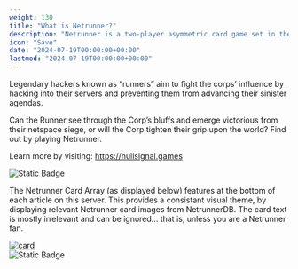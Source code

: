```yaml
---
weight: 130
title: "What is Netrunner?"
description: "Netrunner is a two-player asymmetric card game set in the Android Universe, where four megacorporations control almost every aspect of daily life."
icon: "Save"
date: "2024-07-19T00:00:00+00:00"
lastmod: "2024-07-19T00:00:00+00:00"
---
```

Legendary hackers known as “runners” aim to fight the corps’ influence by hacking into their servers and preventing them from advancing their sinister agendas.

Can the Runner see through the Corp’s bluffs and emerge victorious from their netspace siege, or will the Corp tighten their grip upon the world? Find out by playing Netrunner.

Learn more by visiting: https://nullsignal.games 

![Static Badge](https://img.shields.io/badge/Netrunner_Card_Array-NetrunnerDB.com-darkblue?style=flat)

The Netrunner Card Array (as displayed below) features at the bottom of each article on this server. This provides a consistant visual theme, by displaying relevant Netrunner card images from NetrunnerDB. The card text is mostly irrelevant and can be ignored... that is, unless you are a Netrunner fan.

[![card](https://card-images.netrunnerdb.com/v2/large/07035.jpg)](https://netrunnerdb.com/en/card/07035)  
![Static Badge](https://img.shields.io/badge/Netrunner_Card_Array-NetrunnerDB.com-navy?style=flat)
